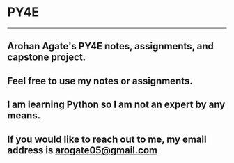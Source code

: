 # PY4E
---
Arohan Agate's PY4E notes, assignments, and capstone project.
---
Feel free to use my notes or assignments.
---
I am learning Python so I am not an expert by any means.
---
If you would like to reach out to me, my email address is arogate05@gmail.com
---
